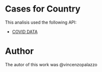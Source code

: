 # Cases for Country

This analisis used the following API:

- [COVID DATA]()

# Author

The autor of this work was @vincenzopalazzo